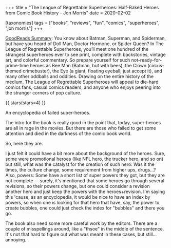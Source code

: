 +++
title = "The League of Regrettable Superheroes: Half-Baked Heroes from Comic Book History  - Jon Morris"
date = 2020-02-02

[taxonomies]
tags = ["books", "reviews", "fun", "comics", "superheroes", "jon morris"]
+++

[GoodReads Summary](https://www.goodreads.com/book/show/23164984-the-league-of-regrettable-superheroes):
You know about Batman, Superman, and Spiderman, but have you heard of Doll
Man, Doctor Hormone, or Spider Queen? In The League of Regrettable
Superheroes, you’ll meet one hundred of the strangest superheroes ever to see
print, complete with backstories, vintage art, and colorful commentary. So
prepare yourself for such not-ready-for-prime-time heroes as Bee Man (Batman,
but with bees), the Clown (circus-themed crimebuster), the Eye (a giant,
floating eyeball; just accept it), and many other oddballs and oddities.
Drawing on the entire history of the medium, The League of Regrettable
Superheroes will appeal to die-hard comics fans, casual comics readers, and
anyone who enjoys peering into the stranger corners of pop culture.

<!-- more -->

{{ stars(stars=4) }}

An encyclopedia of failed super-heroes.

The intro for the book is really good in the point that, today, super-heroes
are all in rage in the movies. But there are those who failed to get some
attention and died in the darkness of the comic book world.

So, here they are.

I just felt it could have a bit more about the background of the heroes. Sure,
some were promotional heroes (like NFL hero, the trucker hero, and so on) but
still, what was the catalyst for the creation of such hero: Was it the times,
the culture change, some requirement from higher ups, drugs...? Also, powers:
Some have a short list of super powers they got, but they are not complete --
surely, it's mentioned that some heroes go through several revisions, so their
powers change, but one could consider a revision another hero and just keep
the powers with the heroes+revision. I'm saying this 'cause, as an
encyclopedia, it would be nice to have an index by powers, so when one is
looking for that hero that have, say, the power to create bubbles, one could
just check the index for "bubbles" and there you go.

The book also need some more careful work by the editors. There are a couple
of misspellings around, like a "thsoe" in the middle of the sentence. It's not
that hard to figure out what was meant in these cases, but still... annoying.
